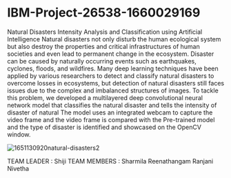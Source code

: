 # IBM-Project-26538-1660029169
Natural Disasters Intensity Analysis and Classification using Artificial Intelligence
Natural disasters not only disturb the human ecological system but also destroy the properties and critical infrastructures of human societies and even lead to permanent change in the ecosystem. Disaster can be caused by naturally occurring events such as earthquakes, cyclones, floods, and wildfires. Many deep learning techniques have been applied by various researchers to detect and classify natural disasters to overcome losses in ecosystems, but detection of natural disasters still faces issues due to the complex and imbalanced structures of images. To tackle this problem, we developed a multilayered deep convolutional neural network model that classifies the natural disaster and tells the intensity of disaster  of natural The model uses an integrated webcam to capture the video frame and the video frame is compared with the Pre-trained model and the type of disaster is identified and showcased on the OpenCV window. 

![1651130920natural-disasters2](https://user-images.githubusercontent.com/113238468/199552575-9427c321-7a1e-460c-95e3-c0f7288be95f.jpg)

TEAM LEADER :  Shiji
TEAM MEMBERS : Sharmila
               Reenathangam
               Ranjani
               Nivetha
